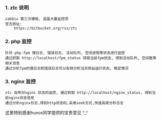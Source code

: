 ### 1. ztc 说明
    zabbix 第三方模板, 涵盖大量监控项
    官方网址:
        https://bitbucket.org/rvs/ztc

### 2. php 监控
    针对 php-fpm 慢日志, 错误日志, 活动队列, 空闲进程等状态进行监控
    通过抓取 http://localhost/fpm_status 获取当前fpm状态, 得到活动队列, 空间数等相关消息
    通过分析fpm的慢日志和错误日志可以有效分析当天网站运行状态, 稳定情况

### 3. nginx 监控
    ztc 自带对nginx 状态的监控, 通过抓取 http://localhost/nginx_status, 得到当前nginx状态信息
    通过分析nginx日志,得到http状态码,采用seek方式,快速高效分析日志

这里特别感谢huxos同学提供的宝贵意见 ^_^
